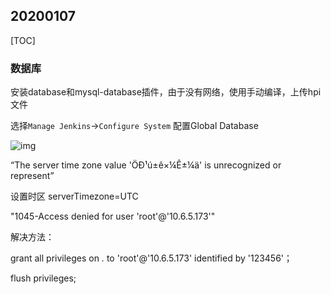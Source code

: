 ## 20200107

[TOC]

### 数据库

安装database和mysql-database插件，由于没有网络，使用手动编译，上传hpi文件

选择`Manage Jenkins`->`Configure System` 配置Global Database

![img](C:\Users\cheng.lu\Desktop\temp\workspace\jenkins\pics\jenkins_20200107\企业微信截图_15783879008175.png)

“The server time zone value 'ÖÐ¹ú±ê×¼Ê±¼ä' is unrecognized or represent”

设置时区 serverTimezone=UTC



"1045-Access denied for user 'root'@'10.6.5.173'"

解决方法：

grant all privileges on *.* to 'root'@'10.6.5.173' identified by '123456'；

flush privileges;